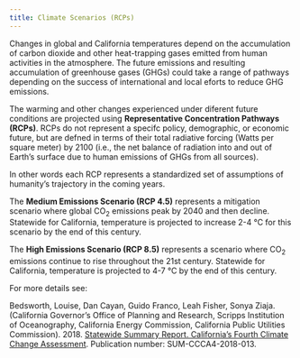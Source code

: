 ```yaml
---
title: Climate Scenarios (RCPs)
---
```


Changes in global and California temperatures depend on the accumulation of carbon dioxide and other heat-trapping gases emitted from human activities in the atmosphere. The future emissions and resulting accumulation of greenhouse gases (GHGs) could take a range of pathways depending on the success of international and local eforts to reduce GHG emissions. 

The warming and other changes experienced under diferent future conditions are projected using **Representative Concentration Pathways (RCPs)**. RCPs do not represent a specifc policy, demographic, or economic future, but are defned in terms of their total radiative forcing (Watts per square meter) by 2100 (i.e., the net balance of radiation into and out of Earth’s surface due to human emissions of GHGs from all sources).

In other words each RCP represents a standardized set of assumptions of humanity’s trajectory in the coming years.

The **Medium Emissions Scenario (RCP 4.5)** represents a mitigation scenario where global CO<sub>2</sub> emissions peak by 2040 and then decline. Statewide for California, temperature is projected to increase 2-4 °C for this scenario by the end of this century.

The **High Emissions Scenario (RCP 8.5)** represents a scenario where CO<sub>2</sub> emissions continue to rise throughout the 21st century. Statewide for California, temperature is projected to 4-7 °C by the end of this century.

For more details see:

<p class="reference">
Bedsworth, Louise, Dan Cayan, Guido Franco, Leah Fisher, Sonya Ziaja. (California Governor’s Office of Planning and Research, Scripps Institution of Oceanography, California Energy Commission, California Public Utilities Commission). 2018. <a href="https://www.energy.ca.gov/sites/default/files/2019-11/Statewide_Reports-SUM-CCCA4-2018-013_Statewide_Summary_Report_ADA.pdf" target="_blank">Statewide Summary Report. California’s Fourth Climate Change Assessment</a>. Publication number: SUM-CCCA4-2018-013.
</p>